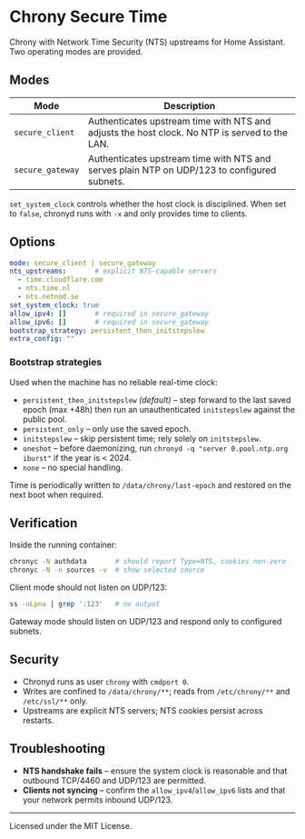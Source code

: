 # Chrony Secure Time

Chrony with Network Time Security (NTS) upstreams for Home Assistant. Two
operating modes are provided.

## Modes

| Mode | Description |
|------|-------------|
| `secure_client` | Authenticates upstream time with NTS and adjusts the host clock. No NTP is served to the LAN. |
| `secure_gateway` | Authenticates upstream time with NTS and serves plain NTP on UDP/123 to configured subnets. |

`set_system_clock` controls whether the host clock is disciplined. When set to
`false`, chronyd runs with `-x` and only provides time to clients.

## Options

```yaml
mode: secure_client | secure_gateway
nts_upstreams:       # explicit NTS-capable servers
  - time.cloudflare.com
  - nts.time.nl
  - nts.netnod.se
set_system_clock: true
allow_ipv4: []       # required in secure_gateway
allow_ipv6: []       # required in secure_gateway
bootstrap_strategy: persistent_then_initstepslew
extra_config: ""
```

### Bootstrap strategies

Used when the machine has no reliable real-time clock:

* `persistent_then_initstepslew` *(default)* – step forward to the last saved
  epoch (max +48h) then run an unauthenticated `initstepslew` against the public
  pool.
* `persistent_only` – only use the saved epoch.
* `initstepslew` – skip persistent time; rely solely on `initstepslew`.
* `oneshot` – before daemonizing, run `chronyd -q "server 0.pool.ntp.org iburst"`
  if the year is < 2024.
* `none` – no special handling.

Time is periodically written to `/data/chrony/last-epoch` and restored on the
next boot when required.

## Verification

Inside the running container:

```bash
chronyc -N authdata       # should report Type=NTS, cookies non-zero
chronyc -N -n sources -v  # show selected source
```

Client mode should not listen on UDP/123:

```bash
ss -uLpna | grep ':123'   # no output
```

Gateway mode should listen on UDP/123 and respond only to configured subnets.

## Security

* Chronyd runs as user `chrony` with `cmdport 0`.
* Writes are confined to `/data/chrony/**`; reads from `/etc/chrony/**` and
  `/etc/ssl/**` only.
* Upstreams are explicit NTS servers; NTS cookies persist across restarts.

## Troubleshooting

* **NTS handshake fails** – ensure the system clock is reasonable and that
  outbound TCP/4460 and UDP/123 are permitted.
* **Clients not syncing** – confirm the `allow_ipv4`/`allow_ipv6` lists and that
  your network permits inbound UDP/123.

---

Licensed under the MIT License.

